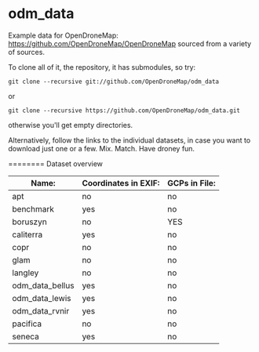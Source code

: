 odm_data
========

Example data for OpenDroneMap: https://github.com/OpenDroneMap/OpenDroneMap sourced from a variety of sources.

To clone all of it, the repository, it has submodules, so try:

```git clone --recursive git://github.com/OpenDroneMap/odm_data```

or

```git clone --recursive https://github.com/OpenDroneMap/odm_data.git```

otherwise you'll get empty directories.

Alternatively, follow the links to the individual datasets, in case you want to download just one or a few. Mix. Match. Have droney fun.

========
Dataset overview

Name: | Coordinates in EXIF: | GCPs in File:
------|----------------------|---------------
apt | no | no
benchmark | yes | no
boruszyn | no | YES
caliterra | yes | no
copr | no | no
glam | no | no
langley | no | no
odm_data_bellus | yes | no
odm_data_lewis | yes | no
odm_data_rvnir | yes | no
pacifica | no | no
seneca | yes | no

